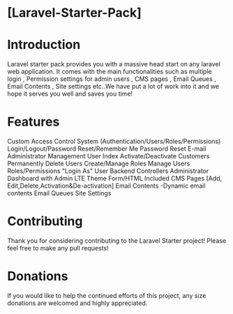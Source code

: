 # [Laravel-Starter-Pack]
  
# Introduction
Laravel starter pack  provides you with a massive head start on any laravel web application. It comes with the main functionalities such as multiple login , Permission settings for   admin users , CMS pages , Email Queues , Email Contents , Site settings etc..We have put a lot of work into it and we hope it serves you well and saves you time!

# Features

Custom Access Control System (Authentication/Users/Roles/Permissions)
Login/Logout/Password Reset/Remember Me
Password Reset E-mail
Administrator Management
User Index
Activate/Deactivate Customers
Permanently Delete Users
Create/Manage Roles
Manage Users Roles/Permissions
"Login As" User
Backend Controllers
Administrator Dashboard with Admin LTE Theme
Form/HTML Included
CMS Pages [Add, Edit,Delete,Activation&De-activation]
Email Contents -Dynamic email contents
Email Queues
Site Settings 


 
# Contributing
Thank you for considering contributing to the Laravel Starter project! Please feel free to make any pull requests!
 
 
# Donations
If you would like to help the continued efforts of this project, any size donations are welcomed and highly appreciated.

